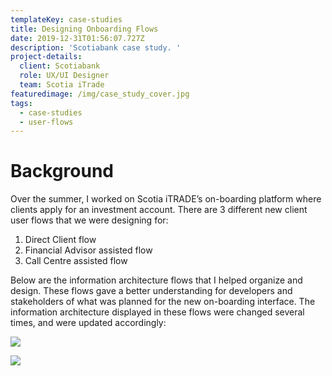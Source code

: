 ```yaml
---
templateKey: case-studies
title: Designing Onboarding Flows
date: 2019-12-31T01:56:07.727Z
description: 'Scotiabank case study. '
project-details:
  client: Scotiabank
  role: UX/UI Designer
  team: Scotia iTrade
featuredimage: /img/case_study_cover.jpg
tags:
  - case-studies
  - user-flows
---
```

# Background

Over the summer, I worked on Scotia iTRADE’s on-boarding platform where clients apply for an investment account. There are 3 different new client user flows that we were designing for: 

1. Direct Client flow
2. Financial Advisor assisted flow
3. Call Centre assisted flow

Below are the information architecture flows that I helped organize and design. These flows gave a better understanding for developers and stakeholders of what was planned for the new on-boarding interface. The information architecture displayed in these flows were changed several times, and were updated accordingly:

![](/img/direct_client_image.png)

![](/img/enhanced-branch-agent-assisted-flow-v10.png)
